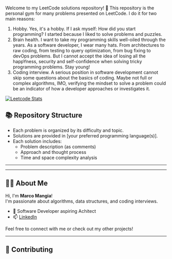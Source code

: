 Welcome to my LeetCode solutions repository! 🚀
This repository is the personal gym for many problems presented on LeetCode. I do it for two main reasons: 
1) Hobby. Yes, it's a hobby. If I ask myself: How did you start programming? I started because I liked to solve problems and puzzles.
2) Brain health. I want to take my programming skills well-oiled through the years. As a software developer, I wear many hats. From architectures to raw coding, from testing to query optimization, from bug fixing to devOps problems. But I cannot accept the idea of losing all the happYness, security and self-confidence when solving tricky programming problems. Stay young!
3) Coding interview. A serious position in software development cannot skip some questions about the basics of coding. Maybe not full or complex algorithms, IMO, verifying the mindset to solve a problem could be an indicator of how a developer approaches or investigates it.

[![Leetcode Stats](https://leetcard.jacoblin.cool/harshitgindra?ext=contest)](https://leetcode.com/harshitgindra)

## 📚 Repository Structure

- Each problem is organized by its difficulty and topic.
- Solutions are provided in [your preferred programming language(s)].
- Each solution includes:
  - Problem description (as comments)
  - Approach and thought process
  - Time and space complexity analysis

---


---

## 🧑‍💻 About Me

Hi, I'm **Marco Mangia**!  
I'm passionate about algorithms, data structures, and coding interviews.  
- 💼 Software Developer aspiring Achitect
- 📫 [LinkedIn](https://www.linkedin.com/in/marcomangia)

Feel free to connect with me or check out my other projects!

---

## 🤝 Contributing
